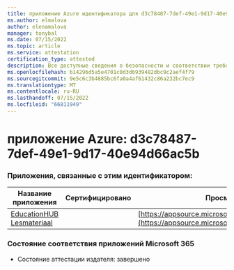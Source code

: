 ```yaml
---
title: приложение Azure идентификатора для d3c78487-7def-49e1-9d17-40e94d66ac5b
ms.author: elmalova
author: elenamalova
manager: tonybal
ms.date: 07/15/2022
ms.topic: article
ms.service: attestation
certification_type: attested
description: Все доступные сведения о безопасности и соответствии требованиям для d3c78487-7def-49e1-9d17-40e94d66ac5b.
ms.openlocfilehash: b14296d5a5e4701c0d3d6939482dbc9c2aef4f79
ms.sourcegitcommit: 9e5c6c3b4885bc6fa0a4af61432c86a232bc7ec9
ms.translationtype: MT
ms.contentlocale: ru-RU
ms.lasthandoff: 07/15/2022
ms.locfileid: "66811949"
---
```

# <a name="azure-app-id-d3c78487-7def-49e1-9d17-40e94d66ac5b"></a>приложение Azure: d3c78487-7def-49e1-9d17-40e94d66ac5b


### <a name="apps-associated-with-this-id"></a>Приложения, связанные с этим идентификатором:
| **Название приложения** | **Сертифицировано** | **Просмотр в AppSource** |
|--------------|---------------|-----------------------|
| [EducationHUB Lesmateriaal](../forward/WA200004326.md) |  | [https://appsource.microsoft.com/product/office/WA200004326](https://appsource.microsoft.com/product/office/WA200004326) |

### <a name="microsoft-365-app-compliance-status"></a>Состояние соответствия приложений Microsoft 365
- Состояние аттестации издателя: завершено
